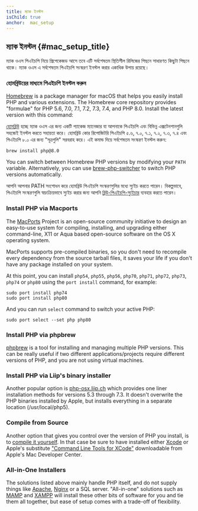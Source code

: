 ```yaml
---
title: ম্যাক ইনস্টল
isChild: true
anchor:  mac_setup
---
```


## ম্যাক ইনস্টল {#mac_setup_title}

ম্যাক ওএস পিএইচপি নিয়ে প্রিপেকেজড আসে তবে এটি সর্বশেষতম স্থিতিশীল রিলিজের পিছনে সাধারণত কিছুটা পিছনে থাকে। ম্যাক ওএস এ সর্বশেষতম পিএইচপি সংস্করণ ইনস্টল করার একাধিক উপায় রয়েছে। 

### হোমব্রিউয়ের মাধ্যমে পিএইচপি ইনস্টল করুন

[Homebrew] is a package manager for macOS that helps you easily install PHP and various extensions. The Homebrew core repository provides "formulae" for PHP 5.6, 7.0, 7.1, 7.2, 7.3, 7.4, and PHP 8.0. Install the latest version with this command:

[হোমব্রিউ][Homebrew] হচ্ছে ম্যাক ওএস এর জন্য একটি প্যাকেজ ম্যানেজার যা আপনাকে পিএইচপি এবং বিভিন্ন এক্সটেনশানগুলি সহজেই ইনস্টল করতে সহায়তা করে। হোমব্রিউ কোর রিপোজিটরি পিএইচপি ৫.৬, ৭.০, ৭.১, ৭.২, ৭.৩, ৭.৪ এবং পিএইচপি ৮.০ এর জন্য "সূত্রগুলি" সরবরাহ করে। এই কমান্ড দিয়ে সর্বশেষতম সংস্করণ ইনস্টল করুন:

```
brew install php@8.0
```

You can switch between Homebrew PHP versions by modifying your `PATH` variable. Alternatively, you can use [brew-php-switcher][brew-php-switcher] to switch PHP versions automatically.

আপনি আপনার PATH সংশোধন করে হোমব্রিউ পিএইচপি সংস্করণগুলির মধ্যে স্যুইচ করতে পারেন। বিকল্পভাবে, পিএইচপি সংস্করণগুলি স্বয়ংক্রিয়ভাবে স্যুইচ করার জন্য আপনি [ব্রিউ-পিএইচপি-স্যুইচার][brew-php-switcher] ব্যবহার করতে পারেন।

### Install PHP via Macports

The [MacPorts] Project is an open-source community initiative to design an
easy-to-use system for compiling, installing, and upgrading either
command-line, X11 or Aqua based open-source software on the OS X operating
system.

MacPorts supports pre-compiled binaries, so you don't need to recompile every
dependency from the source tarball files, it saves your life if you don't
have any package installed on your system.

At this point, you can install `php54`, `php55`, `php56`, `php70`, `php71`, `php72`, `php73`, `php74` or `php80` using the `port install` command, for example:

    sudo port install php74
    sudo port install php80

And you can run `select` command to switch your active PHP:

    sudo port select --set php php80

### Install PHP via phpbrew

[phpbrew] is a tool for installing and managing multiple PHP versions. This can be really useful if two different
applications/projects require different versions of PHP, and you are not using virtual machines.

### Install PHP via Liip's binary installer

Another popular option is [php-osx.liip.ch] which provides one liner installation methods for versions 5.3 through 7.3.
It doesn't overwrite the PHP binaries installed by Apple, but installs everything in a separate location (/usr/local/php5).

### Compile from Source

Another option that gives you control over the version of PHP you install, is to [compile it yourself][mac-compile].
In that case be sure to have installed either [Xcode][xcode-gcc-substitution] or Apple's substitute
["Command Line Tools for XCode"] downloadable from Apple's Mac Developer Center.

### All-in-One Installers

The solutions listed above mainly handle PHP itself, and do not supply things like [Apache][apache], [Nginx][nginx] or a SQL server.
"All-in-one" solutions such as [MAMP][mamp-downloads] and [XAMPP][xampp] will install these other bits of software for
you and tie them all together, but ease of setup comes with a trade-off of flexibility.

[Homebrew]: https://brew.sh/
[Homebrew PHP]: https://github.com/Homebrew/homebrew-php#installation
[MacPorts]: https://www.macports.org/install.php
[phpbrew]: https://github.com/phpbrew/phpbrew
[php-osx.liip.ch]: https://php-osx.liip.ch/
[mac-compile]: https://secure.php.net/install.macosx.compile
[xcode-gcc-substitution]: https://github.com/kennethreitz/osx-gcc-installer
["Command Line Tools for XCode"]: https://developer.apple.com/downloads
[apache]: https://httpd.apache.org/
[nginx]: https://www.nginx.com/
[mamp-downloads]: https://www.mamp.info/en/downloads/
[xampp]: https://www.apachefriends.org/index.html
[brew-php-switcher]: https://github.com/philcook/brew-php-switcher
